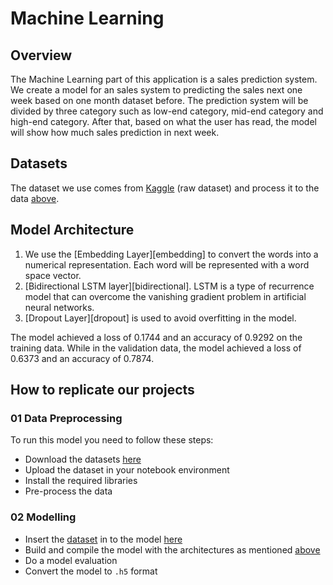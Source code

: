 # Machine Learning

## Overview

The Machine Learning part of this application is a sales prediction system. We create a model for an sales system to predicting the sales next one week based on one month dataset before. The prediction system will be divided by three category such as low-end category, mid-end category and high-end category. After that, based on what the user has read, the model will show how much sales prediction in next week.

## Datasets

The dataset we use comes from [Kaggle][data-kaggle] (raw dataset) and process it to the data [above][link-id].

## Model Architecture


1.  We use the [Embedding Layer][embedding] to convert the words into a numerical representation. Each word will be represented with a word space vector.
2.  [Bidirectional LSTM layer][bidirectional]. LSTM is a type of recurrence model that can overcome the vanishing gradient problem in artificial neural networks.
3.  [Dropout Layer][dropout] is used to avoid overfitting in the model.

The model achieved a loss of 0.1744 and an accuracy of 0.9292 on the training data. While in the validation data, the model achieved a loss of 0.6373 and an accuracy of 0.7874.


## How to replicate our projects

### 01 Data Preprocessing

To run this model you need to follow these steps:

- Download the datasets [here][link-id]
- Upload the dataset in your notebook environment
- Install the required libraries
- Pre-process the data

### 02 Modelling

- Insert the [dataset][link-id] in to the model [here][model]
- Build and compile the model with the architectures as mentioned [above](#model-architecture)
- Do a model evaluation
- Convert the model to `.h5` format


[link-id]: https://github.com/C4AnN/Laptop_Lens/blob/main/ML/Dataset/Data_Barang_Keluar.csv
[model]: https://github.com/C4AnN/Laptop_Lens/blob/main/ML/Model_LaptopLens_Final.ipynb
[data-kaggle]: https://www.kaggle.com/datasets/artakusuma/laptopecomercee

